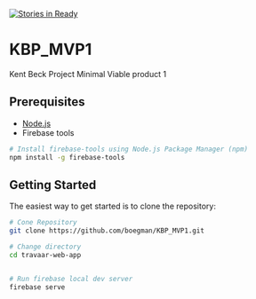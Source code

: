 [![Stories in Ready](https://badge.waffle.io/boegman/KBP_MVP1.png?label=ready&title=Ready)](https://waffle.io/boegman/KBP_MVP1)
# KBP_MVP1
Kent Beck Project Minimal Viable product 1

Prerequisites
-------------

- [Node.js](http://nodejs.org)
- Firebase tools
```bash
# Install firebase-tools using Node.js Package Manager (npm)
npm install -g firebase-tools
```

Getting Started
---------------

The easiest way to get started is to clone the repository:

```bash
# Cone Repository
git clone https://github.com/boegman/KBP_MVP1.git

# Change directory
cd travaar-web-app


# Run firebase local dev server
firebase serve
```

